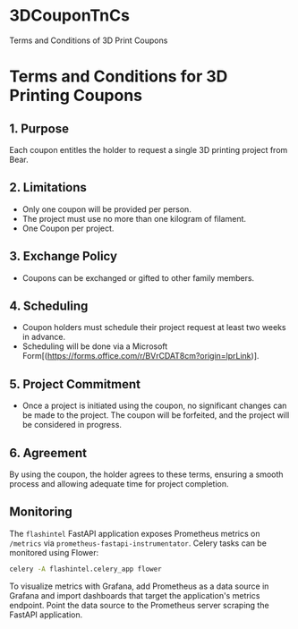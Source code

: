 # 3DCouponTnCs
Terms and Conditions of 3D Print Coupons

# Terms and Conditions for 3D Printing Coupons

## 1. Purpose
Each coupon entitles the holder to request a single 3D printing project from Bear.

## 2. Limitations
- Only one coupon will be provided per person.
- The project must use no more than one kilogram of filament.
- One Coupon per project.

## 3. Exchange Policy
- Coupons can be exchanged or gifted to other family members.

## 4. Scheduling
- Coupon holders must schedule their project request at least two weeks in advance.
- Scheduling will be done via a Microsoft Form[(https://forms.office.com/r/BVrCDAT8cm?origin=lprLink)].

## 5. Project Commitment
- Once a project is initiated using the coupon, no significant changes can be made to the project. The coupon will be forfeited, and the project will be considered in progress.

## 6. Agreement
By using the coupon, the holder agrees to these terms, ensuring a smooth process and allowing adequate time for project completion.

## Monitoring

The `flashintel` FastAPI application exposes Prometheus metrics on `/metrics` via
`prometheus-fastapi-instrumentator`. Celery tasks can be monitored using Flower:

```bash
celery -A flashintel.celery_app flower
```

To visualize metrics with Grafana, add Prometheus as a data source in Grafana and
import dashboards that target the application's metrics endpoint. Point the data
source to the Prometheus server scraping the FastAPI application.
